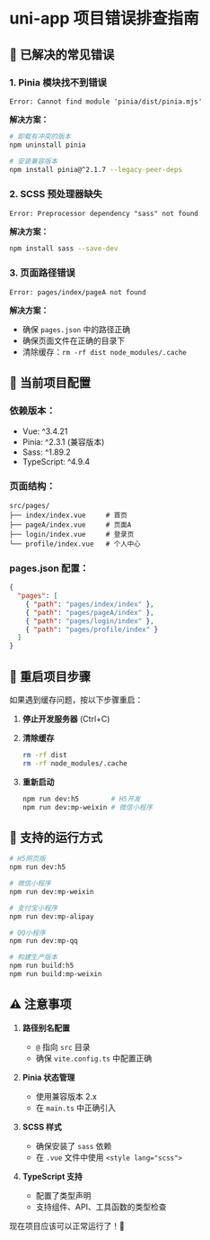 # uni-app 项目错误排查指南

## 🔧 已解决的常见错误

### 1. Pinia 模块找不到错误
```
Error: Cannot find module 'pinia/dist/pinia.mjs'
```

**解决方案：**
```bash
# 卸载有冲突的版本
npm uninstall pinia

# 安装兼容版本
npm install pinia@^2.1.7 --legacy-peer-deps
```

### 2. SCSS 预处理器缺失
```
Error: Preprocessor dependency "sass" not found
```

**解决方案：**
```bash
npm install sass --save-dev
```

### 3. 页面路径错误
```
Error: pages/index/pageA not found
```

**解决方案：**
- 确保 `pages.json` 中的路径正确
- 确保页面文件在正确的目录下
- 清除缓存：`rm -rf dist node_modules/.cache`

## 🚀 当前项目配置

### 依赖版本：
- Vue: ^3.4.21
- Pinia: ^2.3.1 (兼容版本)
- Sass: ^1.89.2
- TypeScript: ^4.9.4

### 页面结构：
```
src/pages/
├── index/index.vue     # 首页
├── pageA/index.vue     # 页面A
├── login/index.vue     # 登录页
└── profile/index.vue   # 个人中心
```

### pages.json 配置：
```json
{
  "pages": [
    { "path": "pages/index/index" },
    { "path": "pages/pageA/index" },
    { "path": "pages/login/index" },
    { "path": "pages/profile/index" }
  ]
}
```

## 🔄 重启项目步骤

如果遇到缓存问题，按以下步骤重启：

1. **停止开发服务器** (Ctrl+C)

2. **清除缓存**
   ```bash
   rm -rf dist
   rm -rf node_modules/.cache
   ```

3. **重新启动**
   ```bash
   npm run dev:h5        # H5开发
   npm run dev:mp-weixin # 微信小程序
   ```

## 📱 支持的运行方式

```bash
# H5网页版
npm run dev:h5

# 微信小程序
npm run dev:mp-weixin

# 支付宝小程序
npm run dev:mp-alipay

# QQ小程序
npm run dev:mp-qq

# 构建生产版本
npm run build:h5
npm run build:mp-weixin
```

## ⚠️ 注意事项

1. **路径别名配置**
   - `@` 指向 `src` 目录
   - 确保 `vite.config.ts` 中配置正确

2. **Pinia 状态管理**
   - 使用兼容版本 2.x
   - 在 `main.ts` 中正确引入

3. **SCSS 样式**
   - 确保安装了 `sass` 依赖
   - 在 `.vue` 文件中使用 `<style lang="scss">`

4. **TypeScript 支持**
   - 配置了类型声明
   - 支持组件、API、工具函数的类型检查

现在项目应该可以正常运行了！🎉 